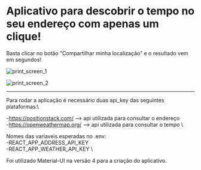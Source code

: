 # Aplicativo para descobrir o tempo no seu endereço com apenas um clique!

Basta clicar no botão "Compartilhar minha localização" e o resultado vem em segundos!

![print_screen_1](https://user-images.githubusercontent.com/38012894/143263145-ed2cc73f-b6c2-4cb0-9e94-0534634d531d.png)

![print_screen_2](https://user-images.githubusercontent.com/38012894/143263148-13cb49b2-14e0-43af-8185-21673f04db5f.png)


---

Para rodar a aplicação é necessário duas api_key das seguintes plataformas:\

-https://positionstack.com/ --> api utilizada para consultar o endereço \
-https://openweathermap.org/ --> api utilizada para consultar o tempo \

Nomes das variaveis esperadas no .env: \
-REACT_APP_ADDRESS_API_KEY \
-REACT_APP_WEATHER_API_KEY \

Foi utilizado Material-UI na versão 4 para a criação do aplicativo.

